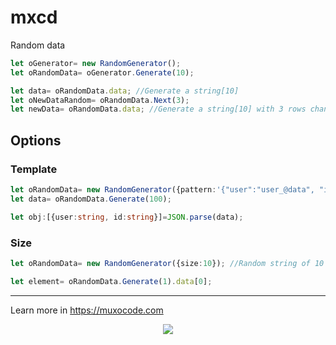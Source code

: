 # mxcd
Random data

```typescript
let oGenerator= new RandomGenerator();
let oRandomData= oGenerator.Generate(10);

let data= oRandomData.data; //Generate a string[10]
let oNewDataRandom= oRandomData.Next(3);
let newData= oRandomData.data; //Generate a string[10] with 3 rows changed
```
## Options
### Template

```typescript
let oRandomData= new RandomGenerator({pattern:'{"user":"user_@data", "id":"@data"}'}); //@data is mandatory
let data= oRandomData.Generate(100);

let obj:[{user:string, id:string}]=JSON.parse(data);
```
### Size

```typescript
let oRandomData= new RandomGenerator({size:10}); //Random string of 10 characteres

let element= oRandomData.Generate(1).data[0];
```

<hr/>

Learn more in https://muxocode.com

<p align="center">
  <img src="https://muxocode.com/branding.png">
</p>